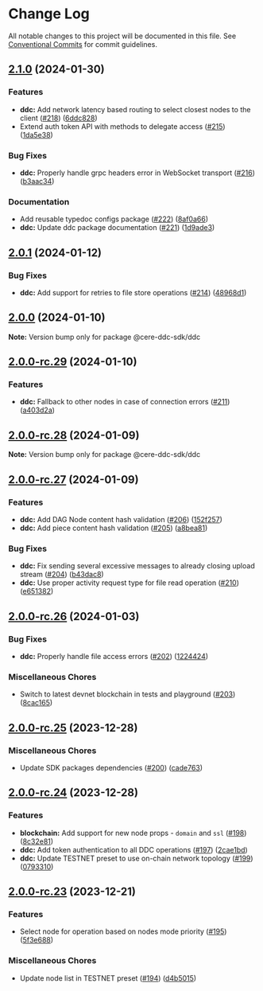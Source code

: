 # Change Log

All notable changes to this project will be documented in this file.
See [Conventional Commits](https://conventionalcommits.org) for commit guidelines.

## [2.1.0](https://github.com/Cerebellum-Network/cere-ddc-sdk-js/compare/v2.0.1...v2.1.0) (2024-01-30)

### Features

- **ddc:** Add network latency based routing to select closest nodes to the client ([#218](https://github.com/Cerebellum-Network/cere-ddc-sdk-js/issues/218)) ([6ddc828](https://github.com/Cerebellum-Network/cere-ddc-sdk-js/commit/6ddc8284b03b397bd4f7ae7c16a9f1235585946c))
- Extend auth token API with methods to delegate access ([#215](https://github.com/Cerebellum-Network/cere-ddc-sdk-js/issues/215)) ([1da5e38](https://github.com/Cerebellum-Network/cere-ddc-sdk-js/commit/1da5e387369645893ff512bc1a00d78ad2dbd6bd))

### Bug Fixes

- **ddc:** Properly handle grpc headers error in WebSocket transport ([#216](https://github.com/Cerebellum-Network/cere-ddc-sdk-js/issues/216)) ([b3aac34](https://github.com/Cerebellum-Network/cere-ddc-sdk-js/commit/b3aac340cb05138b97aede6f11164d857cbff6ed))

### Documentation

- Add reusable typedoc configs package ([#222](https://github.com/Cerebellum-Network/cere-ddc-sdk-js/issues/222)) ([8af0a66](https://github.com/Cerebellum-Network/cere-ddc-sdk-js/commit/8af0a6657906f09cc29136abd751065f18ba9510))
- **ddc:** Update ddc package documentation ([#221](https://github.com/Cerebellum-Network/cere-ddc-sdk-js/issues/221)) ([1d9ade3](https://github.com/Cerebellum-Network/cere-ddc-sdk-js/commit/1d9ade363f29a11f63a7b960c6dbf16271085292))

## [2.0.1](https://github.com/Cerebellum-Network/cere-ddc-sdk-js/compare/v2.0.0...v2.0.1) (2024-01-12)

### Bug Fixes

- **ddc:** Add support for retries to file store operations ([#214](https://github.com/Cerebellum-Network/cere-ddc-sdk-js/issues/214)) ([48968d1](https://github.com/Cerebellum-Network/cere-ddc-sdk-js/commit/48968d1a4e6192e4117f3552f5b81519ade0d1d0))

## [2.0.0](https://github.com/Cerebellum-Network/cere-ddc-sdk-js/compare/v2.0.0-rc.29...v2.0.0) (2024-01-10)

**Note:** Version bump only for package @cere-ddc-sdk/ddc

## [2.0.0-rc.29](https://github.com/Cerebellum-Network/cere-ddc-sdk-js/compare/v2.0.0-rc.28...v2.0.0-rc.29) (2024-01-10)

### Features

- **ddc:** Fallback to other nodes in case of connection errors ([#211](https://github.com/Cerebellum-Network/cere-ddc-sdk-js/issues/211)) ([a403d2a](https://github.com/Cerebellum-Network/cere-ddc-sdk-js/commit/a403d2ac051e5d2fbf1782a0d76ca863a82d4ffc))

## [2.0.0-rc.28](https://github.com/Cerebellum-Network/cere-ddc-sdk-js/compare/v2.0.0-rc.27...v2.0.0-rc.28) (2024-01-09)

**Note:** Version bump only for package @cere-ddc-sdk/ddc

## [2.0.0-rc.27](https://github.com/Cerebellum-Network/cere-ddc-sdk-js/compare/v2.0.0-rc.26...v2.0.0-rc.27) (2024-01-09)

### Features

- **ddc:** Add DAG Node content hash validation ([#206](https://github.com/Cerebellum-Network/cere-ddc-sdk-js/issues/206)) ([152f257](https://github.com/Cerebellum-Network/cere-ddc-sdk-js/commit/152f257d31c34dad3f721a1820f7f9d554458df2))
- **ddc:** Add piece content hash validation ([#205](https://github.com/Cerebellum-Network/cere-ddc-sdk-js/issues/205)) ([a8bea81](https://github.com/Cerebellum-Network/cere-ddc-sdk-js/commit/a8bea8199862c7167c36ec7f1f8f652db1f92465))

### Bug Fixes

- **ddc:** Fix sending several excessive messages to already closing upload stream ([#204](https://github.com/Cerebellum-Network/cere-ddc-sdk-js/issues/204)) ([b43dac8](https://github.com/Cerebellum-Network/cere-ddc-sdk-js/commit/b43dac86e77902ebf8bf3eca22fb4b6e51098696))
- **ddc:** Use proper activity request type for file read operation ([#210](https://github.com/Cerebellum-Network/cere-ddc-sdk-js/issues/210)) ([e651382](https://github.com/Cerebellum-Network/cere-ddc-sdk-js/commit/e651382664e978bf47aeaea3ba7901e2968046ee))

## [2.0.0-rc.26](https://github.com/Cerebellum-Network/cere-ddc-sdk-js/compare/v2.0.0-rc.25...v2.0.0-rc.26) (2024-01-03)

### Bug Fixes

- **ddc:** Properly handle file access errors ([#202](https://github.com/Cerebellum-Network/cere-ddc-sdk-js/issues/202)) ([1224424](https://github.com/Cerebellum-Network/cere-ddc-sdk-js/commit/1224424c8eeadcab63592e195d16ff62620781b7))

### Miscellaneous Chores

- Switch to latest devnet blockchain in tests and playground ([#203](https://github.com/Cerebellum-Network/cere-ddc-sdk-js/issues/203)) ([8cac165](https://github.com/Cerebellum-Network/cere-ddc-sdk-js/commit/8cac165cf39655f91d55df616ba1078cacbd1741))

## [2.0.0-rc.25](https://github.com/Cerebellum-Network/cere-ddc-sdk-js/compare/v2.0.0-rc.24...v2.0.0-rc.25) (2023-12-28)

### Miscellaneous Chores

- Update SDK packages dependencies ([#200](https://github.com/Cerebellum-Network/cere-ddc-sdk-js/issues/200)) ([cade763](https://github.com/Cerebellum-Network/cere-ddc-sdk-js/commit/cade763467a247f621e798b158fdd2fbce86217f))

## [2.0.0-rc.24](https://github.com/Cerebellum-Network/cere-ddc-sdk-js/compare/v2.0.0-rc.23...v2.0.0-rc.24) (2023-12-28)

### Features

- **blockchain:** Add support for new node props - `domain` and `ssl` ([#198](https://github.com/Cerebellum-Network/cere-ddc-sdk-js/issues/198)) ([8c32e81](https://github.com/Cerebellum-Network/cere-ddc-sdk-js/commit/8c32e81dc115f8ea1fc5348e864805467482d3ec))
- **ddc:** Add token authentication to all DDC operations ([#197](https://github.com/Cerebellum-Network/cere-ddc-sdk-js/issues/197)) ([2cae1bd](https://github.com/Cerebellum-Network/cere-ddc-sdk-js/commit/2cae1bd779a98966fb2dcdc009f43bc41fffa8dd))
- **ddc:** Update TESTNET preset to use on-chain network topology ([#199](https://github.com/Cerebellum-Network/cere-ddc-sdk-js/issues/199)) ([0793310](https://github.com/Cerebellum-Network/cere-ddc-sdk-js/commit/079331035769ffbc4ea72959bb74767ffc622c37))

## [2.0.0-rc.23](https://github.com/Cerebellum-Network/cere-ddc-sdk-js/compare/v2.0.0-rc.21...v2.0.0-rc.23) (2023-12-21)

### Features

- Select node for operation based on nodes mode priority ([#195](https://github.com/Cerebellum-Network/cere-ddc-sdk-js/issues/195)) ([5f3e688](https://github.com/Cerebellum-Network/cere-ddc-sdk-js/commit/5f3e688b2bd9208027d0f41fefd3dbbd1d1856bb))

### Miscellaneous Chores

- Update node list in TESTNET preset ([#194](https://github.com/Cerebellum-Network/cere-ddc-sdk-js/issues/194)) ([d4b5015](https://github.com/Cerebellum-Network/cere-ddc-sdk-js/commit/d4b5015161955c373a6aaa3a6770ea592ded2e9b))
